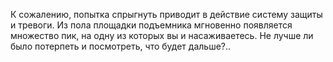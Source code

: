 К сожалению, попытка спрыгнуть приводит в действие систему защиты и тревоги. Из пола площадки подъемника мгновенно появляется множество пик, на одну из которых вы и насаживаетесь. Не лучше ли было потерпеть и посмотреть, что будет дальше?..

